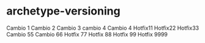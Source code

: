 # archetype-versioning
Cambio 1
Cambio 2
Cambio 3
cambio 4
Cambio 4
Hotfix11
Hotfix22
Hotfix33
Cambio 55
Cambio 66
Hotfix 77
Hotfix 88
Hotfix 99
Hotfix 9999
